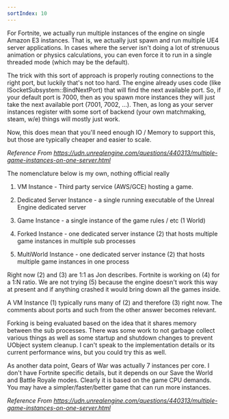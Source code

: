 ```yaml
---
sortIndex: 10
---
```

For Fortnite, we actually run multiple instances of the engine on single Amazon E3 instances. That is, we actually just spawn and run multiple UE4 server applications. In cases where the server isn't doing a lot of strenuous animation or physics calculations, you can even force it to run in a single threaded mode (which may be the default).

The trick with this sort of approach is properly routing connections to the right port, but luckily that's not too hard. The engine already uses code (like ISocketSubsystem::BindNextPort) that will find the next available port. So, if your default port is 7000, then as you spawn more instances they will just take the next available port (7001, 7002, ...). Then, as long as your server instances register with some sort of backend (your own matchmaking, steam, w/e) things will mostly just work.

Now, this does mean that you'll need enough IO / Memory to support this, but those are typically cheaper and easier to scale.

*Reference From <https://udn.unrealengine.com/questions/440313/multiple-game-instances-on-one-server.html>*



The nomenclature below is my own, nothing official really

1. VM Instance - Third party service (AWS/GCE) hosting a game.

1. Dedicated Server Instance - a single running executable of the Unreal Engine dedicated server

1. Game Instance - a single instance of the game rules / etc (1 World)

1. Forked Instance - one dedicated server instance (2) that hosts multiple game instances in multiple sub processes

1. MultiWorld Instance - one dedicated server instance (2) that hosts multiple game instances in one process

Right now (2) and (3) are 1:1 as Jon describes. Fortnite is working on (4) for a 1:N ratio. We are not trying (5) because the engine doesn't work this way at present and if anything crashed it would bring down all the games inside.

A VM Instance (1) typically runs many of (2) and therefore (3) right now. The comments about ports and such from the other answer becomes relevant.

Forking is being evaluated based on the idea that it shares memory between the sub processes. There was some work to not garbage collect various things as well as some startup and shutdown changes to prevent UObject system cleanup. I can't speak to the implementation details or its current performance wins, but you could try this as well.

As another data point, Gears of War was actually 7 instances per core. I don't have Fortnite specific details, but it depends on our Save the World and Battle Royale modes. Clearly it is based on the game CPU demands. You may have a simpler/faster/better game that can run more instances.

*Reference From <https://udn.unrealengine.com/questions/440313/multiple-game-instances-on-one-server.html>*
